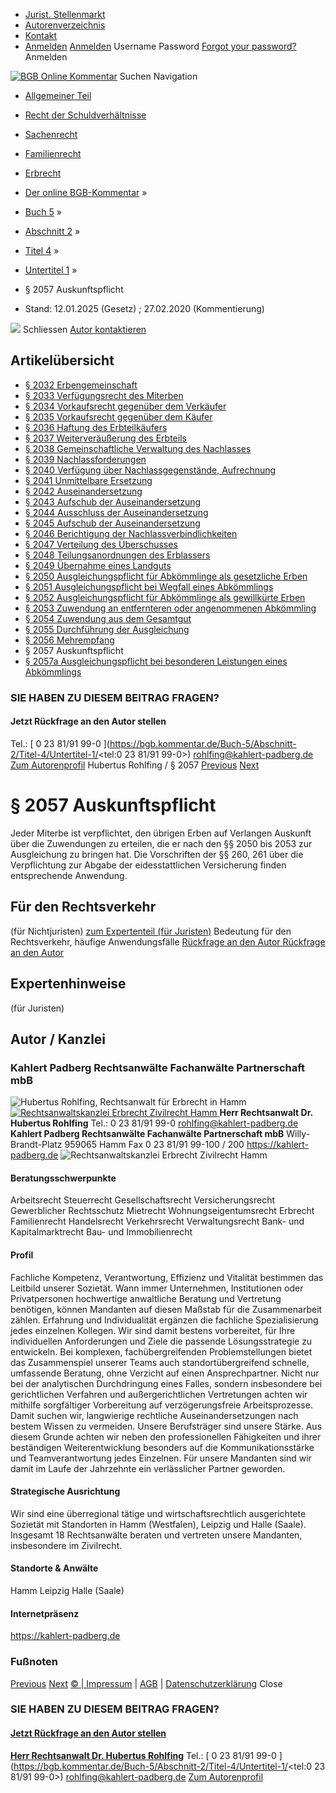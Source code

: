   * [Jurist. Stellenmarkt](https://bgb.kommentar.de/Buch-5/Abschnitt-2/Titel-4/Untertitel-1/</job-board> "Jurist. Stellenmarkt")
  * [Autorenverzeichnis](https://bgb.kommentar.de/Buch-5/Abschnitt-2/Titel-4/Untertitel-1/</Autorenverzeichnis> "Autorenverzeichnis")
  * [Kontakt](https://bgb.kommentar.de/Buch-5/Abschnitt-2/Titel-4/Untertitel-1/</Kontakt>)
  * [Anmelden](https://bgb.kommentar.de/Buch-5/Abschnitt-2/Titel-4/Untertitel-1/<#login> "show login form") [Anmelden](https://bgb.kommentar.de/Buch-5/Abschnitt-2/Titel-4/Untertitel-1/<#> "hide login form") Username Password
[Forgot your password?](https://bgb.kommentar.de/Buch-5/Abschnitt-2/Titel-4/Untertitel-1/</user/forgotpassword>) Anmelden 


[![BGB Online Kommentar](https://bgb.kommentar.de/extension/bgb/design/bgb/images/logo.png)](https://bgb.kommentar.de/Buch-5/Abschnitt-2/Titel-4/Untertitel-1/</> "BGB Online Kommentar")
Suchen
Navigation
  * [Allgemeiner Teil](https://bgb.kommentar.de/Buch-5/Abschnitt-2/Titel-4/Untertitel-1/</Buch-1>)
  * [Recht der Schuldverhältnisse](https://bgb.kommentar.de/Buch-5/Abschnitt-2/Titel-4/Untertitel-1/</Buch-2>)
  * [Sachenrecht](https://bgb.kommentar.de/Buch-5/Abschnitt-2/Titel-4/Untertitel-1/</Buch-3>)
  * [Familienrecht](https://bgb.kommentar.de/Buch-5/Abschnitt-2/Titel-4/Untertitel-1/</Buch-4>)
  * [Erbrecht](https://bgb.kommentar.de/Buch-5/Abschnitt-2/Titel-4/Untertitel-1/</Buch-5>)


  * [Der online BGB-Kommentar](https://bgb.kommentar.de/Buch-5/Abschnitt-2/Titel-4/Untertitel-1/</>) »
  * [Buch 5](https://bgb.kommentar.de/Buch-5/Abschnitt-2/Titel-4/Untertitel-1/</Buch-5>) »
  * [Abschnitt 2](https://bgb.kommentar.de/Buch-5/Abschnitt-2/Titel-4/Untertitel-1/</Buch-5/Abschnitt-2>) »
  * [Titel 4](https://bgb.kommentar.de/Buch-5/Abschnitt-2/Titel-4/Untertitel-1/</Buch-5/Abschnitt-2/Titel-4>) »
  * [Untertitel 1](https://bgb.kommentar.de/Buch-5/Abschnitt-2/Titel-4/Untertitel-1/</Buch-5/Abschnitt-2/Titel-4/Untertitel-1>) »
  * § 2057 Auskunftspflicht 
  * Stand: 12.01.2025 (Gesetz) ; 27.02.2020 (Kommentierung) 


![](https://vg01.met.vgwort.de/na/1c9909529ead4f509072c06d9081a7d5)
Schliessen 
[ Autor kontaktieren ](https://bgb.kommentar.de/Buch-5/Abschnitt-2/Titel-4/Untertitel-1/<#autorKanzlei28065>)
## Artikelübersicht
  * [ § 2032 Erbengemeinschaft ](https://bgb.kommentar.de/Buch-5/Abschnitt-2/Titel-4/Untertitel-1/</Buch-5/Abschnitt-2/Titel-4/Untertitel-1/Erbengemeinschaft>)
  * [ § 2033 Verfügungsrecht des Miterben ](https://bgb.kommentar.de/Buch-5/Abschnitt-2/Titel-4/Untertitel-1/</Buch-5/Abschnitt-2/Titel-4/Untertitel-1/Verfuegungsrecht-des-Miterben>)
  * [ § 2034 Vorkaufsrecht gegenüber dem Verkäufer ](https://bgb.kommentar.de/Buch-5/Abschnitt-2/Titel-4/Untertitel-1/</Buch-5/Abschnitt-2/Titel-4/Untertitel-1/Vorkaufsrecht-gegenueber-dem-Verkaeufer>)
  * [ § 2035 Vorkaufsrecht gegenüber dem Käufer ](https://bgb.kommentar.de/Buch-5/Abschnitt-2/Titel-4/Untertitel-1/</Buch-5/Abschnitt-2/Titel-4/Untertitel-1/Vorkaufsrecht-gegenueber-dem-Kaeufer>)
  * [ § 2036 Haftung des Erbteilkäufers ](https://bgb.kommentar.de/Buch-5/Abschnitt-2/Titel-4/Untertitel-1/</Buch-5/Abschnitt-2/Titel-4/Untertitel-1/Haftung-des-Erbteilkaeufers>)
  * [ § 2037 Weiterveräußerung des Erbteils ](https://bgb.kommentar.de/Buch-5/Abschnitt-2/Titel-4/Untertitel-1/</Buch-5/Abschnitt-2/Titel-4/Untertitel-1/Weiterveraeusserung-des-Erbteils>)
  * [ § 2038 Gemeinschaftliche Verwaltung des Nachlasses ](https://bgb.kommentar.de/Buch-5/Abschnitt-2/Titel-4/Untertitel-1/</Buch-5/Abschnitt-2/Titel-4/Untertitel-1/Gemeinschaftliche-Verwaltung-des-Nachlasses>)
  * [ § 2039 Nachlassforderungen ](https://bgb.kommentar.de/Buch-5/Abschnitt-2/Titel-4/Untertitel-1/</Buch-5/Abschnitt-2/Titel-4/Untertitel-1/Nachlassforderungen>)
  * [ § 2040 Verfügung über Nachlassgegenstände, Aufrechnung ](https://bgb.kommentar.de/Buch-5/Abschnitt-2/Titel-4/Untertitel-1/</Buch-5/Abschnitt-2/Titel-4/Untertitel-1/Verfuegung-ueber-Nachlassgegenstaende-Aufrechnung>)
  * [ § 2041 Unmittelbare Ersetzung ](https://bgb.kommentar.de/Buch-5/Abschnitt-2/Titel-4/Untertitel-1/</Buch-5/Abschnitt-2/Titel-4/Untertitel-1/Unmittelbare-Ersetzung>)
  * [ § 2042 Auseinandersetzung ](https://bgb.kommentar.de/Buch-5/Abschnitt-2/Titel-4/Untertitel-1/</Buch-5/Abschnitt-2/Titel-4/Untertitel-1/Auseinandersetzung>)
  * [ § 2043 Aufschub der Auseinandersetzung ](https://bgb.kommentar.de/Buch-5/Abschnitt-2/Titel-4/Untertitel-1/</Buch-5/Abschnitt-2/Titel-4/Untertitel-1/Aufschub-der-Auseinandersetzung>)
  * [ § 2044 Ausschluss der Auseinandersetzung ](https://bgb.kommentar.de/Buch-5/Abschnitt-2/Titel-4/Untertitel-1/</Buch-5/Abschnitt-2/Titel-4/Untertitel-1/Ausschluss-der-Auseinandersetzung>)
  * [ § 2045 Aufschub der Auseinandersetzung ](https://bgb.kommentar.de/Buch-5/Abschnitt-2/Titel-4/Untertitel-1/</Buch-5/Abschnitt-2/Titel-4/Untertitel-1/Aufschub-der-Auseinandersetzung2>)
  * [ § 2046 Berichtigung der Nachlassverbindlichkeiten ](https://bgb.kommentar.de/Buch-5/Abschnitt-2/Titel-4/Untertitel-1/</Buch-5/Abschnitt-2/Titel-4/Untertitel-1/Berichtigung-der-Nachlassverbindlichkeiten>)
  * [ § 2047 Verteilung des Überschusses ](https://bgb.kommentar.de/Buch-5/Abschnitt-2/Titel-4/Untertitel-1/</Buch-5/Abschnitt-2/Titel-4/Untertitel-1/Verteilung-des-Ueberschusses>)
  * [ § 2048 Teilungsanordnungen des Erblassers ](https://bgb.kommentar.de/Buch-5/Abschnitt-2/Titel-4/Untertitel-1/</Buch-5/Abschnitt-2/Titel-4/Untertitel-1/Teilungsanordnungen-des-Erblassers>)
  * [ § 2049 Übernahme eines Landguts ](https://bgb.kommentar.de/Buch-5/Abschnitt-2/Titel-4/Untertitel-1/</Buch-5/Abschnitt-2/Titel-4/Untertitel-1/Uebernahme-eines-Landguts>)
  * [ § 2050 Ausgleichungspflicht für Abkömmlinge als gesetzliche Erben ](https://bgb.kommentar.de/Buch-5/Abschnitt-2/Titel-4/Untertitel-1/</Buch-5/Abschnitt-2/Titel-4/Untertitel-1/Ausgleichungspflicht-fuer-Abkoemmlinge-als-gesetzliche-Erben>)
  * [ § 2051 Ausgleichungspflicht bei Wegfall eines Abkömmlings ](https://bgb.kommentar.de/Buch-5/Abschnitt-2/Titel-4/Untertitel-1/</Buch-5/Abschnitt-2/Titel-4/Untertitel-1/Ausgleichungspflicht-bei-Wegfall-eines-Abkoemmlings>)
  * [ § 2052 Ausgleichungspflicht für Abkömmlinge als gewillkürte Erben ](https://bgb.kommentar.de/Buch-5/Abschnitt-2/Titel-4/Untertitel-1/</Buch-5/Abschnitt-2/Titel-4/Untertitel-1/Ausgleichungspflicht-fuer-Abkoemmlinge-als-gewillkuerte-Erben>)
  * [ § 2053 Zuwendung an entfernteren oder angenommenen Abkömmling ](https://bgb.kommentar.de/Buch-5/Abschnitt-2/Titel-4/Untertitel-1/</Buch-5/Abschnitt-2/Titel-4/Untertitel-1/Zuwendung-an-entfernteren-oder-angenommenen-Abkoemmling>)
  * [ § 2054 Zuwendung aus dem Gesamtgut ](https://bgb.kommentar.de/Buch-5/Abschnitt-2/Titel-4/Untertitel-1/</Buch-5/Abschnitt-2/Titel-4/Untertitel-1/Zuwendung-aus-dem-Gesamtgut>)
  * [ § 2055 Durchführung der Ausgleichung ](https://bgb.kommentar.de/Buch-5/Abschnitt-2/Titel-4/Untertitel-1/</Buch-5/Abschnitt-2/Titel-4/Untertitel-1/Durchfuehrung-der-Ausgleichung>)
  * [ § 2056 Mehrempfang ](https://bgb.kommentar.de/Buch-5/Abschnitt-2/Titel-4/Untertitel-1/</Buch-5/Abschnitt-2/Titel-4/Untertitel-1/Mehrempfang>)
  * § 2057 Auskunftspflicht 
  * [ § 2057a Ausgleichungspflicht bei besonderen Leistungen eines Abkömmlings ](https://bgb.kommentar.de/Buch-5/Abschnitt-2/Titel-4/Untertitel-1/</Buch-5/Abschnitt-2/Titel-4/Untertitel-1/Ausgleichungspflicht-bei-besonderen-Leistungen-eines-Abkoemmlings>)


### SIE HABEN ZU DIESEM BEITRAG FRAGEN?
####  Jetzt Rückfrage an den Autor stellen 
Tel.: [ 0 23 81/91 99-0 ](https://bgb.kommentar.de/Buch-5/Abschnitt-2/Titel-4/Untertitel-1/<tel:0 23 81/91 99-0>) rohlfing@kahlert-padberg.de [Zum Autorenprofil](https://bgb.kommentar.de/Buch-5/Abschnitt-2/Titel-4/Untertitel-1/<#autorKanzlei28065>)
Hubertus Rohlfing / § 2057 
[Previous](https://bgb.kommentar.de/Buch-5/Abschnitt-2/Titel-4/Untertitel-1/</Buch-5/Abschnitt-2/Titel-4/Untertitel-1/Mehrempfang> "§ 2056 Mehrempfang") [Next](https://bgb.kommentar.de/Buch-5/Abschnitt-2/Titel-4/Untertitel-1/</Buch-5/Abschnitt-2/Titel-4/Untertitel-1/Ausgleichungspflicht-bei-besonderen-Leistungen-eines-Abkoemmlings> "§ 2057a Ausgleichungspflicht bei besonderen Leistungen eines Abkömmlings")
# § 2057 Auskunftspflicht
Jeder Miterbe ist verpflichtet, den übrigen Erben auf Verlangen Auskunft über die Zuwendungen zu erteilen, die er nach den §§ 2050 bis 2053 zur Ausgleichung zu bringen hat. Die Vorschriften der §§ 260, 261 über die Verpflichtung zur Abgabe der eidesstattlichen Versicherung finden entsprechende Anwendung.
## Für den Rechtsverkehr 
(für Nichtjuristen)
[zum Expertenteil (für Juristen)](https://bgb.kommentar.de/Buch-5/Abschnitt-2/Titel-4/Untertitel-1/<#expertenhinweise>)
Bedeutung für den Rechtsverkehr, häufige Anwendungsfälle
[ Rückfrage an den Autor ](https://bgb.kommentar.de/Buch-5/Abschnitt-2/Titel-4/Untertitel-1/<#autorKanzlei28065>) [ Rückfrage an den Autor ](https://bgb.kommentar.de/Buch-5/Abschnitt-2/Titel-4/Untertitel-1/<#autorKanzlei28065>)
## Expertenhinweise
(für Juristen)
## Autor / Kanzlei
### Kahlert Padberg Rechtsanwälte Fachanwälte Partnerschaft mbB
![Hubertus Rohlfing, Rechtsanwalt für Erbrecht in Hamm](https://bgb.kommentar.de/var/bgb_online/storage/images/users/author/hubertus-rohlfing/434017-5-ger-DE/Hubertus-Rohlfing_profilelogo.jpg)
[ ![Rechtsanwaltskanzlei Erbrecht Zivilrecht Hamm](https://bgb.kommentar.de/var/bgb_online/storage/images/companies/kahlert-padberg-rechtsanwaelte-fachanwaelte-partnerschaft-mbb/431228-1-ger-DE/Kahlert-Padberg-Rechtsanwaelte-Fachanwaelte-Partnerschaft-mbB_large.jpg) ](https://bgb.kommentar.de/Buch-5/Abschnitt-2/Titel-4/Untertitel-1/<https:/kahlert-padberg.de>)
**Herr Rechtsanwalt Dr. Hubertus Rohlfing** Tel.: 0 23 81/91 99-0 rohlfing@kahlert-padberg.de
**Kahlert Padberg Rechtsanwälte Fachanwälte Partnerschaft mbB** Willy-Brandt-Platz 959065 Hamm
Fax 0 23 81/91 99-100 / 200
<https://kahlert-padberg.de>
![Rechtsanwaltskanzlei Erbrecht Zivilrecht Hamm](https://bgb.kommentar.de/var/bgb_online/storage/images/companies/kahlert-padberg-rechtsanwaelte-fachanwaelte-partnerschaft-mbb/431228-1-ger-DE/Kahlert-Padberg-Rechtsanwaelte-Fachanwaelte-Partnerschaft-mbB_large.jpg)
#### Beratungsschwerpunkte
Arbeitsrecht Steuerrecht Gesellschaftsrecht Versicherungsrecht Gewerblicher Rechtsschutz Mietrecht Wohnungseigentumsrecht Erbrecht Familienrecht Handelsrecht Verkehrsrecht Verwaltungsrecht Bank- und Kapitalmarktrecht Bau- und Immobilienrecht
#### Profil
Fachliche Kompetenz, Verantwortung, Effizienz und Vitalität bestimmen das Leitbild unserer Sozietät.
Wann immer Unternehmen, Institutionen oder Privatper­sonen hochwertige anwaltliche Beratung und Vertretung benötigen, können Mandanten auf diesen Maßstab für die Zusammenarbeit zählen.
Erfahrung und Individualität ergänzen die fachliche Spe­zialisierung jedes einzelnen Kollegen. Wir sind damit bestens vorbereitet, für Ihre individuellen Anforderungen und Ziele die passende Lösungsstrategie zu entwickeln. Bei kom­plexen, fachübergreifenden Problemstellungen bietet das Zusammenspiel unserer Teams auch standortüber­greifend schnelle, umfassende Beratung, ohne Verzicht auf einen Ansprechpartner.
Nicht nur bei der analytischen Durchdringung eines Falles, sondern insbesondere bei gerichtlichen Verfahren und außergerichtlichen Vertretungen achten wir mithilfe sorgfältiger Vorbereitung auf verzögerungsfreie Arbeits­prozesse. Damit suchen wir, langwierige rechtliche Auseinandersetzungen nach bestem Wissen zu vermeiden.
Unsere Berufsträger sind unsere Stärke. Aus diesem Grunde achten wir neben den professionellen Fähigkeiten und ihrer beständigen Weiterentwicklung besonders auf die Kom­munikationsstärke und Teamverantwortung jedes Einzelnen.
Für unsere Mandanten sind wir damit im Laufe der Jahr­zehnte ein verlässlicher Partner geworden.
#### Strategische Ausrichtung
Wir sind eine überregional tätige und wirtschaftsrechtlich ausgerichtete Sozietät mit Standorten in Hamm (Westfalen), Leipzig und Halle (Saale). Insgesamt 18 Rechtsanwälte beraten und vertreten unsere Mandanten, insbesondere im Zivilrecht.
#### Standorte & Anwälte
Hamm
Leipzig
Halle (Saale)
#### Internetpräsenz
<https://kahlert-padberg.de>
### Fußnoten
[Previous](https://bgb.kommentar.de/Buch-5/Abschnitt-2/Titel-4/Untertitel-1/</Buch-5/Abschnitt-2/Titel-4/Untertitel-1/Mehrempfang> "§ 2056 Mehrempfang") [Next](https://bgb.kommentar.de/Buch-5/Abschnitt-2/Titel-4/Untertitel-1/</Buch-5/Abschnitt-2/Titel-4/Untertitel-1/Ausgleichungspflicht-bei-besonderen-Leistungen-eines-Abkoemmlings> "§ 2057a Ausgleichungspflicht bei besonderen Leistungen eines Abkömmlings")
[© | Impressum](https://bgb.kommentar.de/Buch-5/Abschnitt-2/Titel-4/Untertitel-1/</Kontakt>) | [AGB](https://bgb.kommentar.de/Buch-5/Abschnitt-2/Titel-4/Untertitel-1/</AGB>) | [Datenschutzerklärung](https://bgb.kommentar.de/Buch-5/Abschnitt-2/Titel-4/Untertitel-1/</Datenschutzerklaerung-fuer-Leser>)
Close
### SIE HABEN ZU DIESEM BEITRAG FRAGEN?
####  [ Jetzt Rückfrage an den Autor stellen ](https://bgb.kommentar.de/Buch-5/Abschnitt-2/Titel-4/Untertitel-1/<#autorKanzlei28065>)
[ ](https://bgb.kommentar.de/Buch-5/Abschnitt-2/Titel-4/Untertitel-1/<#autorKanzlei28065>)
**[Herr Rechtsanwalt Dr. Hubertus Rohlfing](https://bgb.kommentar.de/Buch-5/Abschnitt-2/Titel-4/Untertitel-1/<#autorKanzlei28065>)** Tel.: [ 0 23 81/91 99-0 ](https://bgb.kommentar.de/Buch-5/Abschnitt-2/Titel-4/Untertitel-1/<tel:0 23 81/91 99-0>) rohlfing@kahlert-padberg.de [Zum Autorenprofil](https://bgb.kommentar.de/Buch-5/Abschnitt-2/Titel-4/Untertitel-1/<#autorKanzlei28065>)
